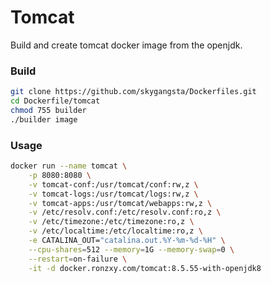 # Tomcat

Build and create tomcat docker image from the openjdk.

### Build

```sh
git clone https://github.com/skygangsta/Dockerfiles.git
cd Dockerfile/tomcat
chmod 755 builder
./builder image
```

### Usage

```sh
docker run --name tomcat \
    -p 8080:8080 \
    -v tomcat-conf:/usr/tomcat/conf:rw,z \
    -v tomcat-logs:/usr/tomcat/logs:rw,z \
    -v tomcat-apps:/usr/tomcat/webapps:rw,z \
    -v /etc/resolv.conf:/etc/resolv.conf:ro,z \
    -v /etc/timezone:/etc/timezone:ro,z \
    -v /etc/localtime:/etc/localtime:ro,z \
    -e CATALINA_OUT="catalina.out.%Y-%m-%d-%H" \
    --cpu-shares=512 --memory=1G --memory-swap=0 \
    --restart=on-failure \
    -it -d docker.ronzxy.com/tomcat:8.5.55-with-openjdk8
```
